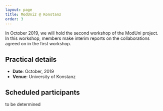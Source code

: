 ```yaml
---
layout: page
title: ModUni2 @ Konstanz
order: 3
---
```


In October 2019, we will hold the second workshop of the ModUni project. In
this workshop, members make interim reports on the collaborations agreed on 
in the first workshop. 

## Practical details

* **Date**: October, 2019
* **Venue**: University of Konstanz

## Scheduled participants

to be determined






